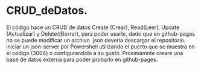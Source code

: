 # CRUD_deDatos.
El código hace un CRUD de datos Create (Crear), Read(Leer), Update (Actualizar) y Delete((Borrar), para poder usarlo, dado que en  github-pages no se puede modificar un archivo .json
devería descargar el repositorio.
iniciar un json-server por Powershell
utilizando el puerto que se muestra en el codigo (3004) o configurandolo a su gusto.
Proximamnte creare una base de datos externa para poder probarlo en github-pages.
